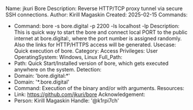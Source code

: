 Name: jkuri Bore
Description: Reverse HTTP/TCP proxy tunnel via secure SSH connections.
Author: Kirill Magaskin
Created: 2025-02-15
Commands:
  - Command: bore -s bore.digital -p 2200 -ls localhost -lp <PORT>
    Description: This is quick way to start the bore and connect local PORT to the public internet at bore.digital:<PORT>, where the port number is assigned randomly. Also the links for HTTP/HTTPS access will be generated.
    Usecase: Quick execution of bore.
    Category: Access
    Privileges: User
    OperatingSystem: Windows, Linux
Full_Path:
  - Path: Quick Start/Installed version of bore, which gets executed anywhere on the system.
Detection:
  - Domain: 'bore.digital:*'
  - Domain: '*.bore.digital'
  - Command: Execution of the binary and/or with arguments.
Resources:
  - Link: https://github.com/jkuri/bore
Acknowledgement:
  - Person: Kirill Magaskin
    Handle: '@k1rpi7ch'